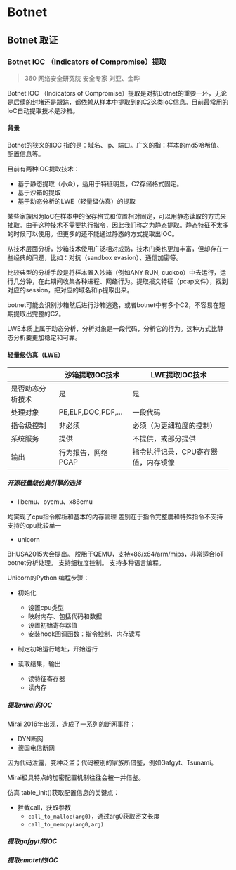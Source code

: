 # Botnet 

## Botnet 取证


### Botnet IOC （Indicators of Compromise）提取

> 360 网络安全研究院 安全专家 刘亚、金晔


Botnet IOC （Indicators of Compromise）提取是对抗Botnet的重要一环，无论是后续的封堵还是跟踪，都依赖从样本中提取到的C2这类IoC信息。目前最常用的IoC自动提取技术是沙箱。

#### 背景
Botnet的狭义的IOC 指的是：域名、ip、端口。广义的指：样本的md5哈希值、配置信息等。


目前有两种IOC提取技术：
- 基于静态提取（小众），适用于特征明显，C2存储格式固定。
- 基于沙箱的提取
- 基于动态分析的LWE（轻量级仿真）的提取

某些家族因为IoC在样本中的保存格式和位置相对固定，可以用静态读取的方式来抽取。由于这种技术不需要执行指令，因此我们称之为静态提取。静态特征不太多的时候可以使用。但更多的还不能通过静态的方式提取出IOC。

从技术层面分析，沙箱技术使用广泛相对成熟，技术门类也更加丰富，但却存在一些经典的问题，比如：对抗（sandbox evasion）、通信加密等。

比较典型的分析手段是将样本置入沙箱（例如ANY RUN, cuckoo）中去运行，运行几分钟，在此期间收集各种进程、网络行为。提取报文特征（pcap文件），找到对应的session，把对应的域名和ip提取出来。

botnet可能会识别沙箱然后进行沙箱逃逸，或者botnet中有多个C2，不容易在短期提取出完整的C2。

LWE本质上属于动态分析，分析对象是一段代码，分析它的行为。这种方式比静态分析要更加稳定和可靠。

#### 轻量级仿真（LWE）

||沙箱提取IOC技术|LWE提取IOC技术|
|-|-|-|
|是否动态分析技术|是|是|
|处理对象|PE,ELF,DOC,PDF,...|一段代码|
|指令级控制|非必须|必须（为更细粒度的控制）|
|系统服务|提供|不提供，或部分提供|
|输出|行为报告，网络PCAP|指令执行记录，CPU寄存器值，内存镜像|


##### 开源轻量级仿真引擎的选择
- libemu、pyemu、x86emu

均实现了cpu指令解析和基本的内存管理
差别在于指令完整度和特殊指令不支持
支持的cpu比较单一


- unicorn

BHUSA2015大会提出。
脱胎于QEMU，支持x86/x64/arm/mips，非常适合IoT botnet分析处理。
支持细粒度控制。
支持多种语言编程。

Unicorn的Python 编程步骤：
- 初始化
  - 设置cpu类型
  - 映射内存、包括代码和数据
  - 设置初始寄存器值
  - 安装hook回调函数：指令控制、内存读写

- 制定初始运行地址，开始运行
- 读取结果，输出
  - 读特征寄存器
  - 读内存

##### 提取mirai的IOC
Mirai 2016年出现，造成了一系列的断网事件：
- DYN断网
- 德国电信断网

因为代码泄露，变种泛滥；代码被别的家族所借鉴，例如Gafgyt、Tsunami。

Mirai极具特点的加密配置机制往往会被一并借鉴。

仿真 table_init()获取配置信息的关键点：
- 拦截call，获取参数
  - ```call_to_malloc(arg0)```，通过arg0获取密文长度
  - ```call_to_memcpy(arg0,arg)```


##### 提取gafgyt的IOC
##### 提取emotet的IOC